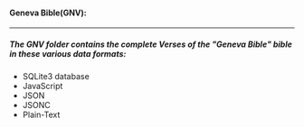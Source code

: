 #### Geneva Bible(GNV):
----
##### The GNV folder contains the complete Verses of the "Geneva Bible" bible in these various data formats:
* SQLite3 database
* JavaScript
* JSON
* JSONC
* Plain-Text